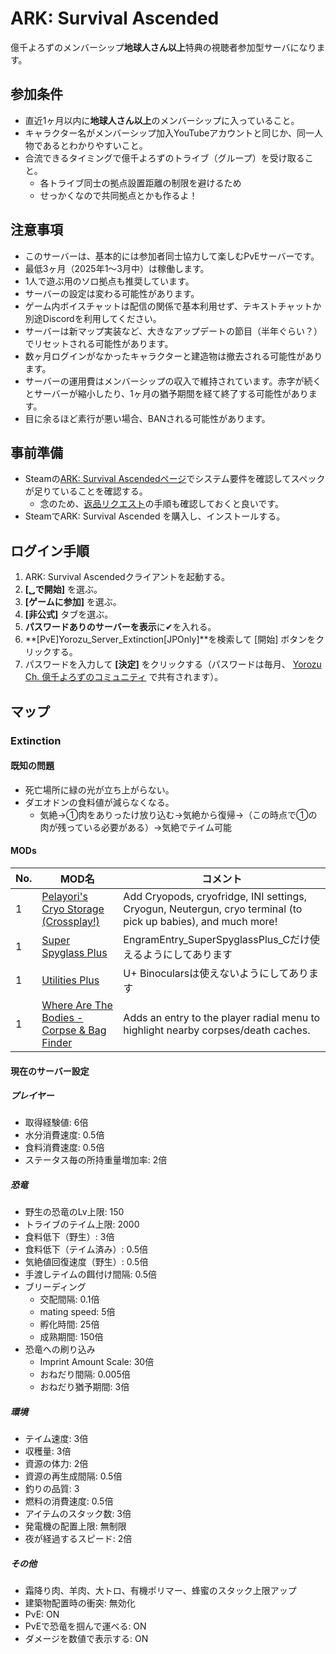 # ARK: Survival Ascended
億千よろずのメンバーシップ**地球人さん以上**特典の視聴者参加型サーバになります。

## 参加条件
- 直近1ヶ月以内に**地球人さん以上**のメンバーシップに入っていること。
- キャラクター名がメンバーシップ加入YouTubeアカウントと同じか、同一人物であるとわかりやすいこと。
- 合流できるタイミングで億千よろずのトライブ（グループ）を受け取ること。
  - 各トライブ同士の拠点設置距離の制限を避けるため
  - せっかくなので共同拠点とかも作るよ！

## 注意事項
- このサーバーは、基本的には参加者同士協力して楽しむPvEサーバーです。
- 最低3ヶ月（2025年1～3月中）は稼働します。
- 1人で遊ぶ用のソロ拠点も推奨しています。
- サーバーの設定は変わる可能性があります。
- ゲーム内ボイスチャットは配信の関係で基本利用せず、テキストチャットか別途Discordを利用してください。
- サーバーは新マップ実装など、大きなアップデートの節目（半年ぐらい？）でリセットされる可能性があります。
- 数ヶ月ログインがなかったキャラクターと建造物は撤去される可能性があります。
- サーバーの運用費はメンバーシップの収入で維持されています。赤字が続くとサーバーが縮小したり、1ヶ月の猶予期間を経て終了する可能性があります。
- 目に余るほど素行が悪い場合、BANされる可能性があります。

## 事前準備
- Steamの[ARK: Survival Ascendedページ](https://store.steampowered.com/app/2399830/ARK_Survival_Ascended/)でシステム要件を確認してスペックが足りていることを確認する。
  - 念のため、[返品リクエスト](https://store.steampowered.com/steam_refunds/?l=japanese)の手順も確認しておくと良いです。
- SteamでARK: Survival Ascended を購入し、インストールする。

## ログイン手順
1. ARK: Survival Ascendedクライアントを起動する。
2. **[␣で開始]** を選ぶ。
3. **[ゲームに参加]** を選ぶ。
4. **[非公式]** タブを選ぶ。
5. **パスワードありのサーバーを表示**に✔を入れる。
6. **[PvE]Yorozu_Server_Extinction[JPOnly]**を検索して [開始] ボタンをクリックする。
6. パスワードを入力して **[決定]** をクリックする（パスワードは毎月、 [Yorozu Ch. 億千よろずのコミュニティ](https://www.youtube.com/@okuchiyorozu/community) で共有されます）。 

## マップ
### Extinction
#### 既知の問題
- 死亡場所に緑の光が立ち上がらない。
- ダエオドンの食料値が減らなくなる。
  - 気絶→①肉をありったけ放り込む→気絶から復帰→（この時点で①の肉が残っている必要がある）→気絶でテイム可能

#### MODs
|No.|MOD名|コメント|
|----|----|----|
|1|<a href="https://www.curseforge.com/ark-survival-ascended/mods/cryopods">Pelayori's Cryo Storage (Crossplay!)</a>|Add Cryopods, cryofridge, INI settings, Cryogun, Neutergun, cryo terminal (to pick up babies), and much more!|
|1|<a href="https://www.curseforge.com/ark-survival-ascended/mods/super-spyglass-plus">Super Spyglass Plus</a>|EngramEntry_SuperSpyglassPlus_Cだけ使えるようにしてあります|
|1|<a href="https://www.curseforge.com/ark-survival-ascended/mods/utilities-plus">Utilities Plus</a>|U+ Binocularsは使えないようにしてあります|
|1|<a href="https://www.curseforge.com/ark-survival-ascended/mods/where-are-the-bodies-corpse-finder">Where Are The Bodies - Corpse & Bag Finder</a>|Adds an entry to the player radial menu to highlight nearby corpses/death caches.|

#### 現在のサーバー設定
##### プレイヤー
- 取得経験値: 6倍
- 水分消費速度: 0.5倍
- 食料消費速度: 0.5倍
- ステータス毎の所持重量増加率: 2倍
##### 恐竜
- 野生の恐竜のLv上限: 150
- トライブのテイム上限: 2000
- 食料低下（野生）: 3倍
- 食料低下（テイム済み）: 0.5倍
- 気絶値回復速度（野生）: 0.5倍
- 手渡しテイムの餌付け間隔: 0.5倍
- ブリーディング
  - 交配間隔: 0.1倍
  - mating speed: 5倍
  - 孵化時間: 25倍
  - 成熟期間: 150倍
- 恐竜への刷り込み
  - Imprint Amount Scale: 30倍
  - おねだり間隔: 0.005倍
  - おねだり猶予期間: 3倍
##### 環境
- テイム速度: 3倍
- 収穫量: 3倍
- 資源の体力: 2倍
- 資源の再生成間隔: 0.5倍
- 釣りの品質: 3
- 燃料の消費速度: 0.5倍
- アイテムのスタック数: 3倍
- 発電機の配置上限: 無制限
- 夜が経過するスピード: 2倍
##### その他
- 霜降り肉、羊肉、大トロ、有機ポリマー、蜂蜜のスタック上限アップ
- 建築物配置時の衝突: 無効化
- PvE: ON
- PvEで恐竜を掴んで運べる: ON
- ダメージを数値で表示する: ON
